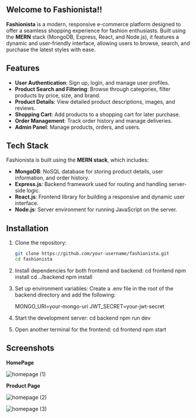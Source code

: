 ## Welcome to Fashionista!! 

**Fashionista** is a modern, responsive e-commerce platform designed to offer a seamless shopping experience for fashion enthusiasts. Built using the **MERN** stack (MongoDB, Express, React, and Node.js), it features a dynamic and user-friendly interface, allowing users to browse, search, and purchase the latest styles with ease.

## Features

- **User Authentication**: Sign up, login, and manage user profiles.
- **Product Search and Filtering**: Browse through categories, filter products by price, size, and brand.
- **Product Details**: View detailed product descriptions, images, and reviews.
- **Shopping Cart**: Add products to a shopping cart for later purchase.
- **Order Management**: Track order history and manage deliveries.
- **Admin Panel**: Manage products, orders, and users.

## Tech Stack

Fashionista is built using the **MERN stack**, which includes:

- **MongoDB**: NoSQL database for storing product details, user information, and order history.
- **Express.js**: Backend framework used for routing and handling server-side logic.
- **React.js**: Frontend library for building a responsive and dynamic user interface.
- **Node.js**: Server environment for running JavaScript on the server.


## Installation

1. Clone the repository:
   ```bash
   git clone https://github.com/your-username/fashionista.git
   cd fashionista
2. Install dependencies for both frontend and backend:
   cd frontend
   npm install
   cd ../backend
   npm install
3. Set up environment variables: Create a .env file in the root of the backend directory and add the following:
   
   MONGO_URI=your-mongo-uri
   JWT_SECRET=your-jwt-secret
5. Start the development server:
   cd backend
   npm run dev
6. Open another terminal for the frontend:
    cd frontend
    npm start

## Screenshots

**HomePage**

![homepage (1)](https://github.com/user-attachments/assets/eef5debf-5305-4195-a8f9-7ce27d5a0265)

**Product Page**

![homepage (2)](https://github.com/user-attachments/assets/f5dcd0df-9600-4b54-8846-f0b2359b5efc)


![homepage (3)](https://github.com/user-attachments/assets/abe20039-7799-4064-9050-7da10a7ba78f)